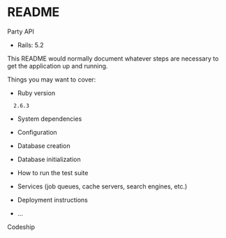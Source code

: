 # README

Party API

* Rails: 5.2

This README would normally document whatever steps are necessary to get the
application up and running.

Things you may want to cover:

- Ruby version

```
  2.6.3
```

- System dependencies

- Configuration

- Database creation

- Database initialization

- How to run the test suite

- Services (job queues, cache servers, search engines, etc.)

- Deployment instructions

- ...

Codeship
